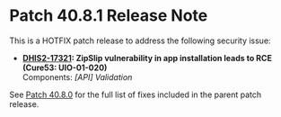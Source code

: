 # Patch 40.8.1 Release Note

This is a HOTFIX patch release to address the following security issue:

- **[DHIS2-17321](https://dhis2.atlassian.net/browse/DHIS2-17321): ZipSlip vulnerability in app installation leads to RCE (Cure53: UIO-01-020)**  
  Components: _[API] Validation_

See [Patch 40.8.0](ReleaseNote-2.40.8.md) for the full list of fixes included in the parent patch release.

